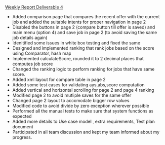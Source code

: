<ins> Weekly Report Deliverable 4 </ins>
* Added comparison page that compares the recent offer with the current job and added the suitable intents for proper navigation in page 2
* Disabled the buttons in page 2 (compare button till offer is saved) and main menu (option 4) and save job in page 2 (to avoid saving the same job details again)
* Idenitified some issues in white box testing and fixed the same
* Designed and implemented ranking that rank jobs based on the score using Comparator, hash map 
* Implemented calculateScore, rounded it to 2 decimal places that computes job score
* Changed the ranking logic to perform ranking for jobs that have same score.
* Added xml layout for compare table in page 2
* Added some test cases for validating ays,abs,score computation
* Added vertical and horizontal scrolling for page 2 and page 4 ranking
* Modified page 2 to avoid mutliple saves for the same offer
* Changed page 2 layout to accomodate bigger row values
* Modified code to avoid divide by zero exception wherever possible
* Performed all the manual tests to make sure that system functions as expected
* Added more details to Use case model , extra requirements, Test plan document
* Participated in all team discussion and kept my team informed about my progress.
